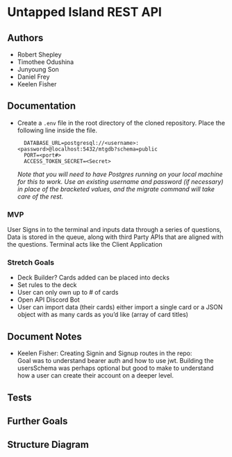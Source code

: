 # Untapped Island REST API
<!-- Enter a description for the repository -->

## Authors

- Robert Shepley
- Timothee Odushina
- Junyoung Son
- Daniel Frey
- Keelen Fisher

## Documentation
<!-- What does this repository do? Is there anything the user needs to do? Is there an end-user? -->

- Create a `.env` file in the root directory of the cloned repository. Place the following line inside the file.
  
  ```
    DATABASE_URL=postgresql://<username>:<password>@localhost:5432/mtgdb?schema=public
    PORT=<port#>
    ACCESS_TOKEN_SECRET=<Secret>
  ```

  _Note that you will need to have Postgres running on your local machine for this to work. Use an existing username and password (if necessary) in place of the bracketed values, and the migrate command will take care of the rest._

### MVP

User Signs in to the terminal and inputs data through a series of questions, 
Data is stored in the queue, along with third Party APIs that are aligned with the questions.
Terminal acts like the Client Application

### Stretch Goals

- Deck Builder? Cards added can be placed into decks
- Set rules to the deck
- User can only own up to # of cards
- Open API Discord Bot
- User can import data (their cards) either import a single card or a JSON object with as many cards as you’d like (array of card titles) 

## Document Notes

<!-- Breifly (or as specific as you like) explain your process in building out project tasks from each memeber. How did you create certain routes and functions? -->

- Keelen Fisher: Creating Signin and Signup routes in the repo:  
  Goal was to understand bearer auth and how to use jwt. Building the usersSchema was perhaps optional but good to make to understand how a user can create their account on a deeper level. 

## Tests
<!-- Are there any tests? How was it tested? -->

## Further Goals
<!-- Any further goals -->

## Structure Diagram
<!-- Is there a diagram for this project? Should there be one? -->

<!-- Delete any headings that are unused -->
